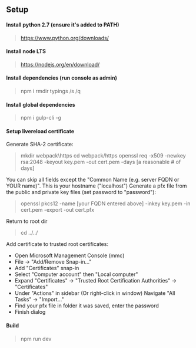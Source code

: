 Setup
-----

#### Install python 2.7 (ensure it's added to PATH)

> https://www.python.org/downloads/

#### Install node LTS

> https://nodejs.org/en/download/

#### Install dependencies (run console as admin)

> npm i
> rmdir typings /s /q

#### Install global dependencies

> npm i gulp-cli -g

#### Setup livereload certificate

Generate SHA-2 certificate:

> mkdir webpack\https
> cd webpack/https
> openssl req -x509 -newkey rsa:2048 -keyout key.pem -out cert.pem -days [a reasonable # of days]

You can skip all fields except the "Common Name (e.g. server FQDN or YOUR name)". This is your hostname ("localhost")
Generate a pfx file from the public and private key files (set password to "password"):

> openssl pkcs12 -name [your FQDN entered above] -inkey key.pem -in cert.pem -export -out cert.pfx

Return to root dir

> cd ../../

Add certificate to trusted root certificates:

* Open Microsoft Management Console (mmc)
* File -> "Add/Remove Snap-in..."
* Add "Certificates" snap-in
* Select "Computer account" then "Local computer"
* Expand "Certificates" -> "Trusted Root Certification Authorities" -> "Certificates"
* Under "Actions" in sidebar (Or right-click in window) Navigate "All Tasks" -> "Import..."
* Find your pfx file in folder it was saved, enter the password
* Finish dialog

#### Build

> npm run dev